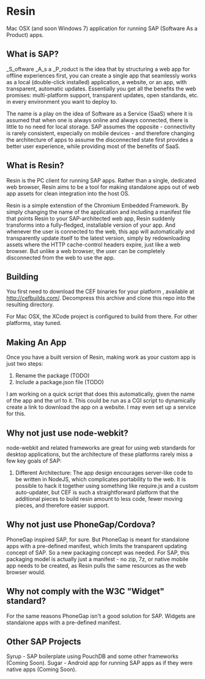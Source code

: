 Resin
=====

Mac OSX (and soon Windows 7) application for running SAP (Software As a Product) apps. 

What is SAP?
------------

_S_oftware _A_s a _P_roduct is the idea that by structuring a web app for offline experiences first, you can create a single app that seamlessly works as a local (double-click installed) application, a website, or an app, with transparent, automatic updates. Essentially you get all the benefits the web promises: multi-platform support, transparent updates, open standards, etc. in every environment you want to deploy to. 

The name is a play on the idea of Software as a Service (SaaS) where it is assumed that when one is always online and always connected, there is little to no need for local storage. SAP assumes the opposite - connectivity is rarely consistent, especially on mobile devices - and therefore changing the architecture of apps to assume the disconnected state first provides a better user experience, while providing most of the benefits of SaaS.

What is Resin?
--------------

Resin is the PC client for running SAP apps. Rather than a single, dedicated web browser, Resin aims to be a tool for making standalone apps out of web app assets for clean integration into the host OS. 

Resin is a simple extenstion of the Chromium Embedded Framework. By simply changing the name of the application and including a manifest file that points Resin to your SAP-architected web app, Resin suddenly transforms into a fully-fledged, installable version of your app. And whenever the user is connected to the web, this app will automatically and transparently update itself to the latest version, simply by redownloading assets where the HTTP cache-control headers expire, just like a web browser. But unlike a web browser, the user can be completely disconnected from the web to use the app.

Building
--------

You first need to download the CEF binaries for your platform , available at http://cefbuilds.com/. Decompress this archive and clone this repo into the resulting directory. 

For Mac OSX, the XCode project is configured to build from there.
For other platforms, stay tuned.

Making An App
-------------

Once you have a built version of Resin, making work as your custom app is just two steps:

1. Rename the package (TODO)
2. Include a package.json file (TODO)

I am working on a quick script that does this automatically, given the name of the app and the url to it. This could be run as a CGI script to dynamically create a link to download the app on a website. I may even set up a service for this.

Why not just use node-webkit?
-----------------------------
node-webkit and related frameworks are great for using web standards for desktop applications, but the architecture of these platforms rarely miss a few key goals of SAP:
  1. Different Architecture: The app design encourages server-like code to be written in NodeJS, which complicates portability to the web. It is possible to hack it together using something like require.js and a custom auto-updater, but CEF is such a straightforward platform that the additional pieces to build resin amount to less code, fewer moving pieces, and therefore easier support.

Why not just use PhoneGap/Cordova?
----------------------------------
PhoneGap inspired SAP, for sure. But PhoneGap is meant for standalone apps with a pre-defined manifest, which limits the transparent updating concept of SAP. So a new packaging concept was needed. For SAP, this packaging model is actually just a manifest - no zip, 7z, or native mobile app needs to be created, as Resin pulls the same resources as the web browser would.

Why not comply with the W3C "Widget" standard?
----------------------------------------------
For the same reasons PhoneGap isn't a good solution for SAP. Widgets are standalone apps with a pre-defined manifest.

Other SAP Projects
------------------
Syrup - SAP boilerplate using PouchDB and some other frameworks (Coming Soon).
Sugar - Android app for running SAP apps as if they were native apps (Coming Soon).

